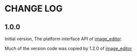 # CHANGE LOG

## 1.0.0

Initial version, The platform interface API of [image_editor][].

Much of the version code was copied by 1.2.0 of [image_editor][]

[image_editor]: https://pub.dev/packages/image_editor
